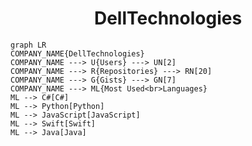 <h1 align="center">DellTechnologies</h1>

```mermaid
graph LR
COMPANY_NAME{DellTechnologies}
COMPANY_NAME ---> U{Users} ---> UN[2]
COMPANY_NAME ---> R{Repositories} ---> RN[20]
COMPANY_NAME ---> G{Gists} ---> GN[7]
COMPANY_NAME ---> ML{Most Used<br>Languages}
ML --> C#[C#]
ML --> Python[Python]
ML --> JavaScript[JavaScript]
ML --> Swift[Swift]
ML --> Java[Java]
```
